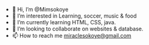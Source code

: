 - 👋 Hi, I’m @Mimsokoye
- 👀 I’m interested in Learning, soccer,  music & food
- 🌱 I’m currently learning HTML, CSS, java. 
- 💞️ I’m looking to collaborate on websites & database.   
- 📫 How to reach me miraclesokoye@gmail.com

<!---
Mimsokoye/Mimsokoye is a ✨ special ✨ repository because its `README.md` (this file) appears on your GitHub profile.
You can click the Preview link to take a look at your changes.
--->
